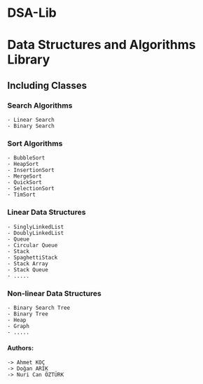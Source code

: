 # DSA-Lib

# Data Structures and Algorithms Library

## Including Classes

### Search Algorithms
    - Linear Search
    - Binary Search

### Sort Algorithms
    - BubbleSort
    - HeapSort
    - InsertionSort
    - MergeSort
    - QuickSort
    - SelectionSort
    - TimSort

### Linear Data Structures
    - SinglyLinkedList
    - DoublyLinkedList
    - Queue
    - Circular Queue
    - Stack
    - SpaghettiStack
    - Stack Array
    - Stack Queue
    - .....

### Non-linear Data Structures
    - Binary Search Tree
    - Binary Tree
    - Heap
    - Graph
    - .....

#### Authors:
    -> Ahmet KOÇ
    -> Doğan ARIK
    -> Nuri Can ÖZTÜRK
